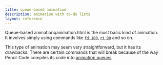 ```yaml
---
title: queue-based animation
description: animation with to-do lists
layout: reference
---
```


Queue-based animationqanimation.html is the most basic kind of animation. It involves simply using commands like [`fd 100`](fd.html), [`rt 90`](rt.html) and so on. 

This type of animation may seem very straightforward, but it has its drawbacks. There are certain commands that will break because of the way Pencil Code compiles its code into [animation queues](animationqueues.html). 
